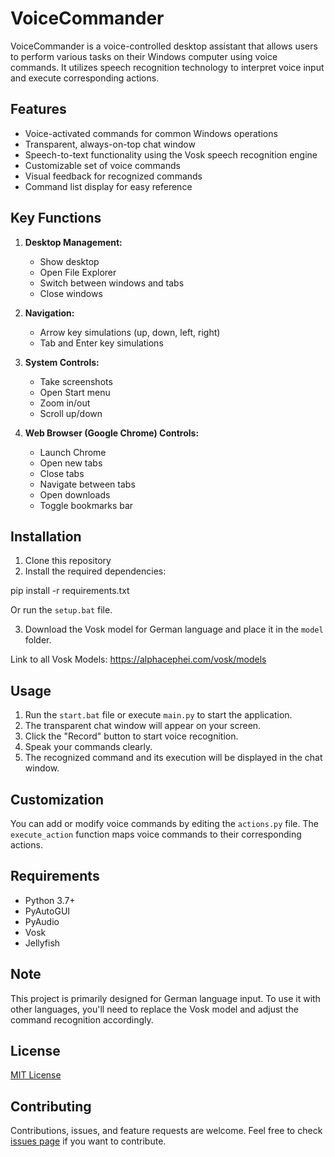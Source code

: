 # VoiceCommander

VoiceCommander is a voice-controlled desktop assistant that allows users to perform various tasks on their Windows computer using voice commands. It utilizes speech recognition technology to interpret voice input and execute corresponding actions.

## Features

- Voice-activated commands for common Windows operations
- Transparent, always-on-top chat window
- Speech-to-text functionality using the Vosk speech recognition engine
- Customizable set of voice commands
- Visual feedback for recognized commands
- Command list display for easy reference

## Key Functions

1. **Desktop Management:**
   - Show desktop
   - Open File Explorer
   - Switch between windows and tabs
   - Close windows

2. **Navigation:**
   - Arrow key simulations (up, down, left, right)
   - Tab and Enter key simulations

3. **System Controls:**
   - Take screenshots
   - Open Start menu
   - Zoom in/out
   - Scroll up/down

4. **Web Browser (Google Chrome) Controls:**
   - Launch Chrome
   - Open new tabs
   - Close tabs
   - Navigate between tabs
   - Open downloads
   - Toggle bookmarks bar

## Installation

1. Clone this repository
2. Install the required dependencies:

pip install -r requirements.txt

Or run the `setup.bat` file.

3. Download the Vosk model for German language and place it in the `model` folder.

Link to all Vosk Models:
https://alphacephei.com/vosk/models

## Usage

1. Run the `start.bat` file or execute `main.py` to start the application.
2. The transparent chat window will appear on your screen.
3. Click the "Record" button to start voice recognition.
4. Speak your commands clearly.
5. The recognized command and its execution will be displayed in the chat window.

## Customization

You can add or modify voice commands by editing the `actions.py` file. The `execute_action` function maps voice commands to their corresponding actions.

## Requirements

- Python 3.7+
- PyAutoGUI
- PyAudio
- Vosk
- Jellyfish

## Note

This project is primarily designed for German language input. To use it with other languages, you'll need to replace the Vosk model and adjust the command recognition accordingly.


## License

[MIT License](LICENSE)

## Contributing

Contributions, issues, and feature requests are welcome. Feel free to check [issues page](https://github.com/yourusername/VoiceCommander/issues) if you want to contribute.